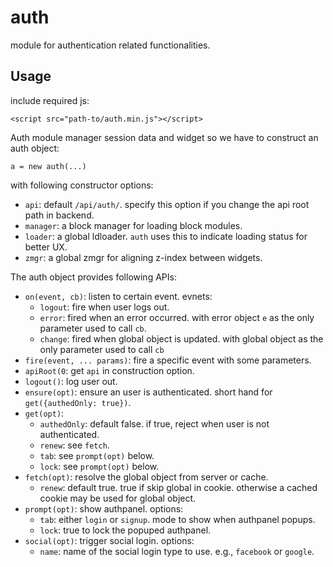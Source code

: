 # auth

module for authentication related functionalities.


## Usage

include required js:

    <script src="path-to/auth.min.js"></script>


Auth module manager session data and widget so we have to construct an auth object:

    a = new auth(...)

with following constructor options:

 - `api`: default `/api/auth/`. specify this option if you change the api root path in backend.
 - `manager`: a block manager for loading block modules.
 - `loader`: a global ldloader. `auth` uses this to indicate loading status for better UX.
 - `zmgr`: a global zmgr for aligning z-index between widgets.


The auth object provides following APIs:

 - `on(event, cb)`: listen to certain event. evnets:
   - `logout`: fire when user logs out.
   - `error`: fired when an error occurred. with error object `e` as the only parameter used to call `cb`.
   - `change`: fired when global object is updated. with global object as the only parameter used to call `cb`
 - `fire(event, ... params)`: fire a specific event with some parameters.
 - `apiRoot(0`: get `api` in construction option.
 - `logout()`: log user out.
 - `ensure(opt)`: ensure an user is authenticated. short hand for `get({authedOnly: true})`.
 - `get(opt)`: 
   - `authedOnly`: default false. if true, reject when user is not authenticated.
   - `renew`: see `fetch`.
   - `tab`: see `prompt(opt)` below.
   - `lock`: see `prompt(opt)` below.
 - `fetch(opt)`: resolve the global object from server or cache.
   - `renew`: default true. true if skip global in cookie. otherwise a cached cookie may be used for global object.
 - `prompt(opt)`: show authpanel. options:
   - `tab`: either `login` or `signup`. mode to show when authpanel popups.
   - `lock`: true to lock the popuped authpanel.
 - `social(opt)`: trigger social login. options:
   - `name`: name of the social login type to use. e.g., `facebook` or `google`.


